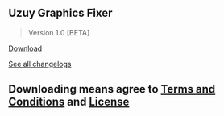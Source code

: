 ## Uzuy Graphics Fixer

> Version 1.0 [BETA]

 [Download](https://drive.google.com/file/d/1BAL_70iHvo_LgQfo8kocg6FDpPq3Zaf-/view?usp=drivesdk)







[See all changelogs](https://github.com/KaydenJR2310/Uzuy-Graphics-Fixer/releases/tag/tag)
## Downloading means agree to [Terms and Conditions](https://github.com/KaydenJR2310/Uzuy-Graphics-Fixer/blob/main/Terms_and_conditions) and [License](https://github.com/KaydenJR2310/Uzuy-Graphics-Fixer/blob/main/LICENSE)

